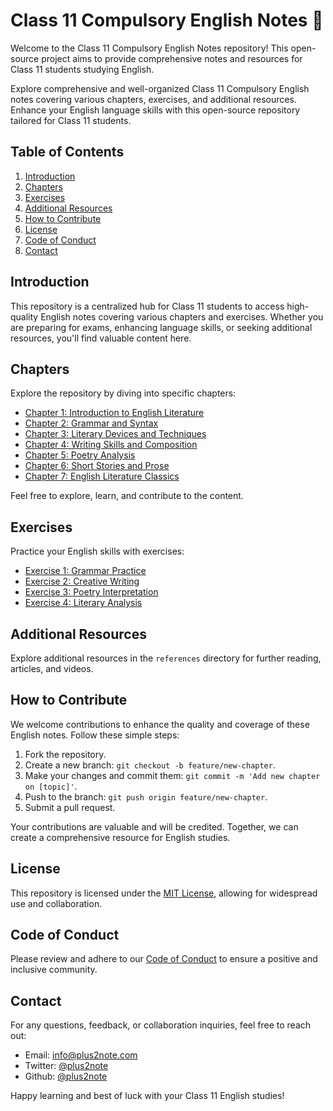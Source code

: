 # Class 11 Compulsory English Notes 📘

Welcome to the Class 11 Compulsory English Notes repository! This open-source project aims to provide comprehensive notes and resources for Class 11 students studying English.

Explore comprehensive and well-organized Class 11 Compulsory English notes covering various chapters, exercises, and additional resources. Enhance your English language skills with this open-source repository tailored for Class 11 students.

## Table of Contents

1. [Introduction](#introduction)
2. [Chapters](#chapters)
3. [Exercises](#exercises)
4. [Additional Resources](#additional-resources)
5. [How to Contribute](#how-to-contribute)
6. [License](#license)
7. [Code of Conduct](#code-of-conduct)
8. [Contact](#contact)

## Introduction

This repository is a centralized hub for Class 11 students to access high-quality English notes covering various chapters and exercises. Whether you are preparing for exams, enhancing language skills, or seeking additional resources, you'll find valuable content here.

## Chapters

Explore the repository by diving into specific chapters:

- [Chapter 1: Introduction to English Literature](./chapters/chapter-1.md)
- [Chapter 2: Grammar and Syntax](./chapters/chapter-2.md)
- [Chapter 3: Literary Devices and Techniques](./chapters/chapter-3.md)
- [Chapter 4: Writing Skills and Composition](./chapters/chapter-4.md)
- [Chapter 5: Poetry Analysis](./chapters/chapter-5.md)
- [Chapter 6: Short Stories and Prose](./chapters/chapter-6.md)
- [Chapter 7: English Literature Classics](./chapters/chapter-7.md)

Feel free to explore, learn, and contribute to the content.

## Exercises

Practice your English skills with exercises:

- [Exercise 1: Grammar Practice](./exercises/exercise-1.md)
- [Exercise 2: Creative Writing](./exercises/exercise-2.md)
- [Exercise 3: Poetry Interpretation](./exercises/exercise-3.md)
- [Exercise 4: Literary Analysis](./exercises/exercise-4.md)

## Additional Resources

Explore additional resources in the `references` directory for further reading, articles, and videos.

## How to Contribute

We welcome contributions to enhance the quality and coverage of these English notes. Follow these simple steps:

1. Fork the repository.
2. Create a new branch: `git checkout -b feature/new-chapter`.
3. Make your changes and commit them: `git commit -m 'Add new chapter on [topic]'`.
4. Push to the branch: `git push origin feature/new-chapter`.
5. Submit a pull request.

Your contributions are valuable and will be credited. Together, we can create a comprehensive resource for English studies.

## License

This repository is licensed under the [MIT License](./LICENSE), allowing for widespread use and collaboration.

## Code of Conduct

Please review and adhere to our [Code of Conduct](./CODE_OF_CONDUCT.md) to ensure a positive and inclusive community.

## Contact

For any questions, feedback, or collaboration inquiries, feel free to reach out:

- Email: info@plus2note.com
- Twitter: [@plus2note](https://www.twitter.com/plus2note)
- Github: [@plus2note](https://github.com/plus2note)

Happy learning and best of luck with your Class 11 English studies!
